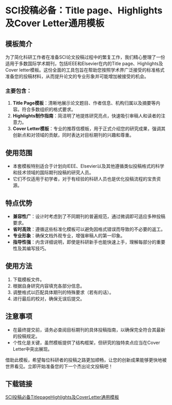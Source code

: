 # SCI投稿必备：Title page、Highlights及Cover Letter通用模板

## 模板简介

为了简化科研工作者在准备SCI论文投稿过程中的繁复工作，我们精心整理了一份适用于多数国际学术期刊，包括IEEE和Elsevier在内的Title page、Highlights及Cover letter模板。这份全面的工具包旨在帮助您按照学术界广泛接受的标准格式准备您的投稿材料，从而提升论文的专业形象并可能增加被接受的机会。

### 主要包含：

1. **Title Page模板**：清晰地展示论文题目、作者信息、机构归属以及摘要等内容。符合多数组织的格式要求。
2. **Highlights制作指南**：简洁明了地提炼研究亮点，快速吸引审稿人和读者的注意力。
3. **Cover Letter模板**：专业的推荐信模板，用于正式介绍您的研究成果，强调其创新点和对领域的贡献，同时表达对目标期刊的兴趣和尊重。

## 使用范围

- 本套模板特别适合于计划向IEEE、Elsevier以及其他遵循类似投稿格式的科学和技术领域的国际期刊投稿的研究人员。
- 它们不仅适用于初学者，对于有经验的科研人员也是优化投稿流程的宝贵资源。

## 特点优势

- **兼容性广**：设计时考虑到了不同期刊的普遍规范，通过微调即可适应多种投稿要求。
- **省时高效**：遵循这些标准化模板可以避免因格式错误而导致的不必要的返工。
- **专业形象**：确保文档外观专业，增强审稿人的第一印象。
- **指导性强**：内含详细说明，即使是科研新手也能快速上手，理解每部分的重要性及其编写技巧。

## 使用方法

1. 下载模板文件。
2. 根据自身研究内容填充各部分信息。
3. 调整格式以匹配具体期刊的特殊要求（若有的话）。
4. 进行最后的校对，确保无误后提交。

## 注意事项

- 在最终提交前，请务必查阅目标期刊的具体投稿指南，以确保完全符合其最新的投稿规定。
- 个性化是关键，虽然模板提供了结构框架，但研究的独特卖点应当在Cover Letter中突出展现。

借助此模板，希望每位科研者的投稿之路更加顺畅，让您的创新成果能够更快地被世界看见。立即开始准备您的下一个杰出论文投稿吧！

## 下载链接

[SCI投稿必备TitlepageHighlights及CoverLetter通用模板](https://pan.quark.cn/s/8f2e704fdb61)